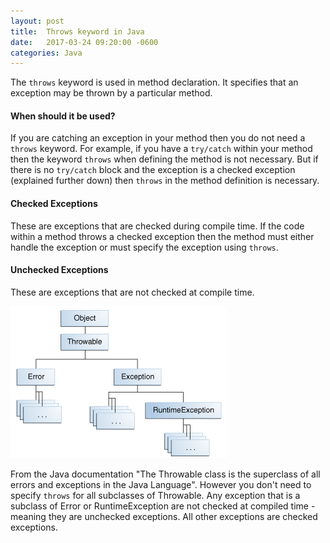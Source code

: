 ```yaml
---
layout: post
title:  Throws keyword in Java
date:   2017-03-24 09:20:00 -0600
categories: Java
---
```


<!---
* used in method declaration
* specifies the exceptions that a method might throw
* include a throws clause to delcare those exceptions that might be thrown but don't get caught in the method
* clearer to read, if other methods want to implement a method that throws exceptions they must be able to handle these exceptions

When should it be used? 
* If you are catching an exception type in your method you do not need a throw
* If there is no try/catch then the throws is necessary and the exception will be handled by the calling method
* Write it if youur method throws a checked exception

Checked vs. Unchecked Exceptions

Checked Exceptions
- checked at compile time
- if the code within a method throws a checked expection then the method mush either handle the exception or must specifiy the exception using `throws`

Unchecked Exceptions
- exceptions that are not checked at compile time
- diagram Error and RuntimeExceptions are unchecked 
--->

The `throws` keyword is used in method declaration. It specifies that an exception may be thrown by a particular method. 

#### When should it be used? 

If you are catching an exception in your method then you do not need a `throws` keyword. For example, if you have a `try/catch` within your method then the keyword `throws` when defining the method is not necessary. But if there is no `try/catch` block and the exception is a checked exception (explained further down) then `throws` in the method definition is necessary. 

#### Checked Exceptions

These are exceptions that are checked during compile time. If the code within a method throws a checked exception then the method must either handle the exception or must specify the exception using `throws`. 

#### Unchecked Exceptions

These are exceptions that are not checked at compile time. 

![java exceptions](/assets/java_exceptions.gif)

From the Java documentation "The Throwable class is the superclass of all errors and exceptions in the Java Language". However you don't need to specify `throws` for all subclasses of Throwable. Any exception that is a subclass of Error or RuntimeException are not checked at compiled time - meaning they are unchecked exceptions. All other exceptions are checked exceptions. 
